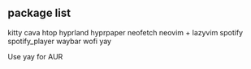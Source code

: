 package list
-------
kitty
cava
htop
hyprland
hyprpaper
neofetch
neovim + lazyvim
spotify
spotify_player
waybar
wofi
yay


Use yay for AUR
